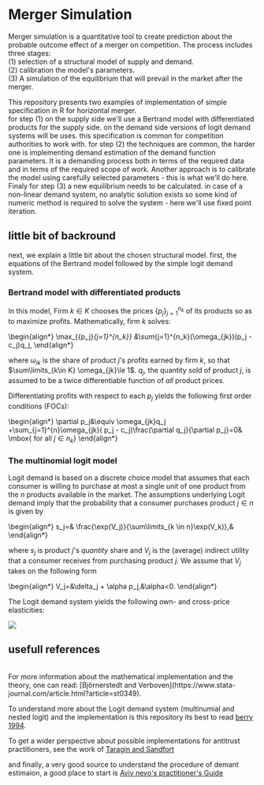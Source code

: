# Merger Simulation   
Merger simulation is a quantitative tool to create prediction about the 
probable outcome effect of a merger on competition. 
The process includes three stages:  
(1) selection of a structural model of supply
and demand.  
(2) calibration the model's parameters.  
(3) A simulation of the equilibrium that will prevail in the market after the merger.  
  
This repository presents two examples of implementation of simple specification in R for 
horizontal merger.   
for step (1) on the supply side we'll use a Bertrand model with
differentiated products for the supply side. on the demand side versions of logit demand
systems will be uses. this specification is common for competition authorities to work with.
for step (2) the techniques are common, the harder one is implementing demand estimation of the demand function parameters. It is a demanding process both in terms of the required data and in terms of the required scope of work. Another approach is to calibrate the model using carefully selected parameters - this is what we'll do here. 
Finaly for step (3) a new equilibrium needs to be calculated. in case of a non-linear 
demand system, no analytic solution exists so some kind of numeric method is required 
to solve the system - here we'll use fixed point iteration. 


## little bit of backround 
next, we explain a little bit about the chosen structural model. first, the equations 
of the Bertrand model followed by the simple logit demand system.

### Bertrand model with differentiated products  

In this model, Firm $k \in K$ chooses the prices $\{p_j\}_{j=1}^{n_k}$ of its
products so as to maximize profits. Mathematically, firm $k$ solves:

\begin{align*}
\max_{\{p_j\}_{j=1}^{n_k}} &\sum_{j=1}^{n_k}(\omega_{jk})(p_j - c_j)q_j,
\end{align*}

where $\omega_{ik}$ is the share of product $j$'s profits earned by firm $k$,
so that $\sum\limits_{k\in K} \omega_{jk}\le 1$. $q_j$, the quantity sold of product $j$,  is assumed to
be a twice differentiable function of *all* product prices.

Differentiating profits with respect to each $p_j$  yields the following first order conditions (FOCs):

\begin{align*}
  \partial p_j&\equiv \omega_{jk}q_j +\sum_{j=1}^{n}\omega_{jk}( p_j - c_j)\frac{\partial q_j}{\partial
    p_j}=0& \mbox{ for all $j\in n_k$} 
\end{align*}



### The multinomial logit model  
Logit demand is based on a discrete choice model
that assumes that each consumer is
willing to purchase at most a single unit of one product from the
$n$ products available in the market. The assumptions underlying
Logit demand imply that the probability that a consumer
purchases product $j \in n$ is given by

\begin{align*}
  s_j=& \frac{\exp(V_j)}{\sum\limits_{k \in n}\exp(V_k)},&
\end{align*}

where  $s_j$ is product $j$'s *quantity* share and
    $V_j$ is the (average) indirect utility that a consumer
    receives from purchasing product $j$. We assume that $V_j$ takes on
    the following form
    
\begin{align*}
  V_j=&\delta_j + \alpha p_j,&\alpha<0.
\end{align*}


The Logit demand system yields the following own- and cross-price elasticities:  

<img src="https://render.githubusercontent.com/render/math?math=\epsilon_{ii}=&\alpha (1-s_i)p_i \\
  \epsilon_{ij}=&-\alpha s_jp_j">
  
## usefull references
</br>
For more information about the mathematical implementation and the theory, one can read: 
[Björnerstedt and Verboven](https://www.stata-journal.com/article.html?article=st0349).
  
To understand more about the Logit demand system (multinumial and nested logit) and 
the implementation is this repository its best to read [berry 1994](https://www.jstor.org/stable/2555829#metadata_info_tab_contents).
  
To get a wider perspective about possible implementations for antitrust practitioners,
see the work of [Taragin and Sandfort](https://cran.r-project.org/web/packages/antitrust/index.html)

and finally, a very good source to understand the procedure of demant estimaion,
a good place to start is [Aviv nevo's practitioner's Guide](https://papers.ssrn.com/sol3/papers.cfm?abstract_id=2152215)


